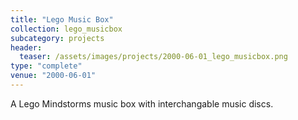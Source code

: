 ```yaml
---
title: "Lego Music Box"
collection: lego_musicbox
subcategory: projects
header: 
  teaser: /assets/images/projects/2000-06-01_lego_musicbox.png
type: "complete"
venue: "2000-06-01"
---
```


A Lego Mindstorms music box with interchangable music discs.